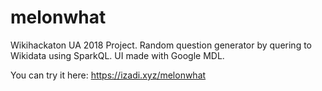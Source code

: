 # melonwhat
Wikihackaton UA 2018 Project. Random question generator by quering to Wikidata using SparkQL. UI made with Google MDL.

You can try it here: https://izadi.xyz/melonwhat
